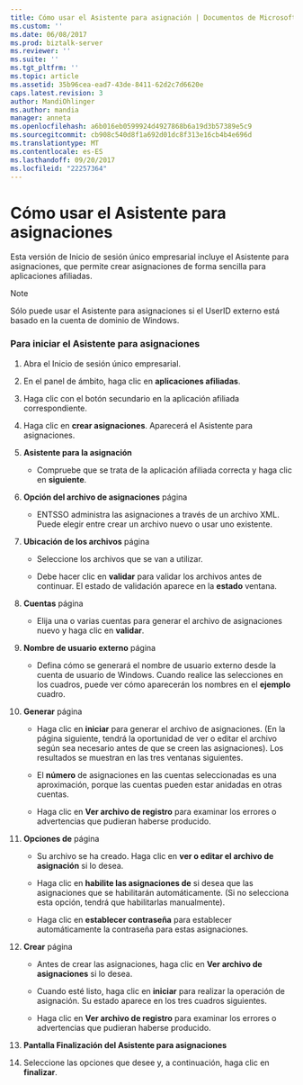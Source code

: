 ```yaml
---
title: Cómo usar el Asistente para asignación | Documentos de Microsoft
ms.custom: ''
ms.date: 06/08/2017
ms.prod: biztalk-server
ms.reviewer: ''
ms.suite: ''
ms.tgt_pltfrm: ''
ms.topic: article
ms.assetid: 35b96cea-ead7-43de-8411-62d2c7d6620e
caps.latest.revision: 3
author: MandiOhlinger
ms.author: mandia
manager: anneta
ms.openlocfilehash: a6b016eb0599924d4927868b6a19d3b57389e5c9
ms.sourcegitcommit: cb908c540d8f1a692d01dc8f313e16cb4b4e696d
ms.translationtype: MT
ms.contentlocale: es-ES
ms.lasthandoff: 09/20/2017
ms.locfileid: "22257364"
---
```

# <a name="how-to-use-the-mapping-wizard"></a>Cómo usar el Asistente para asignaciones
Esta versión de Inicio de sesión único empresarial incluye el Asistente para asignaciones, que permite crear asignaciones de forma sencilla para aplicaciones afiliadas.  
  
> [!NOTE]
>  Sólo puede usar el Asistente para asignaciones si el UserID externo está basado en la cuenta de dominio de Windows.  
  
### <a name="to-start-the-mapping-wizard"></a>Para iniciar el Asistente para asignaciones  
  
1.  Abra el Inicio de sesión único empresarial.  
  
2.  En el panel de ámbito, haga clic en **aplicaciones afiliadas**.  
  
3.  Haga clic con el botón secundario en la aplicación afiliada correspondiente.  
  
4.  Haga clic en **crear asignaciones**. Aparecerá el Asistente para asignaciones.  
  
5.  **Asistente para la asignación**  
  
    -   Compruebe que se trata de la aplicación afiliada correcta y haga clic en **siguiente**.  
  
6.  **Opción del archivo de asignaciones** página  
  
    -   ENTSSO administra las asignaciones a través de un archivo XML. Puede elegir entre crear un archivo nuevo o usar uno existente.  
  
7.  **Ubicación de los archivos** página  
  
    -   Seleccione los archivos que se van a utilizar.  
  
    -   Debe hacer clic en **validar** para validar los archivos antes de continuar. El estado de validación aparece en la **estado** ventana.  
  
8.  **Cuentas** página  
  
    -   Elija una o varias cuentas para generar el archivo de asignaciones nuevo y haga clic en **validar**.  
  
9. **Nombre de usuario externo** página  
  
    -   Defina cómo se generará el nombre de usuario externo desde la cuenta de usuario de Windows. Cuando realice las selecciones en los cuadros, puede ver cómo aparecerán los nombres en el **ejemplo** cuadro.  
  
10. **Generar** página  
  
    -   Haga clic en **iniciar** para generar el archivo de asignaciones. (En la página siguiente, tendrá la oportunidad de ver o editar el archivo según sea necesario antes de que se creen las asignaciones). Los resultados se muestran en las tres ventanas siguientes.  
  
    -   El **número** de asignaciones en las cuentas seleccionadas es una aproximación, porque las cuentas pueden estar anidadas en otras cuentas.  
  
    -   Haga clic en **Ver archivo de registro** para examinar los errores o advertencias que pudieran haberse producido.  
  
11. **Opciones de** página  
  
    -   Su archivo se ha creado. Haga clic en **ver o editar el archivo de asignación** si lo desea.  
  
    -   Haga clic en **habilite las asignaciones de** si desea que las asignaciones que se habilitarán automáticamente. (Si no selecciona esta opción, tendrá que habilitarlas manualmente).  
  
    -   Haga clic en **establecer contraseña** para establecer automáticamente la contraseña para estas asignaciones.  
  
12. **Crear** página  
  
    -   Antes de crear las asignaciones, haga clic en **Ver archivo de asignaciones** si lo desea.  
  
    -   Cuando esté listo, haga clic en **iniciar** para realizar la operación de asignación. Su estado aparece en los tres cuadros siguientes.  
  
    -   Haga clic en **Ver archivo de registro** para examinar los errores o advertencias que pudieran haberse producido.  
  
13. **Pantalla Finalización del Asistente para asignaciones**  
  
14. Seleccione las opciones que desee y, a continuación, haga clic en **finalizar**.
